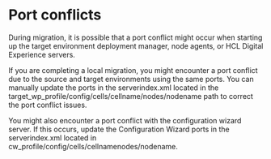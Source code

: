 # Port conflicts

During migration, it is possible that a port conflict might occur when starting up the target environment deployment manager, node agents, or HCL Digital Experience servers.

If you are completing a local migration, you might encounter a port conflict due to the source and target environments using the same ports. You can manually update the ports in the serverindex.xml located in the target\_wp\_profile/config/cells/cellname/nodes/nodename path to correct the port conflict issues.

You might also encounter a port conflict with the configuration wizard server. If this occurs, update the Configuration Wizard ports in the serverindex.xml located in cw\_profile/config/cells/cellnamenodes/nodename.


